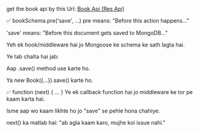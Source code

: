 get the book api by this Url: <a href = "https://books-restful-api-backend.vercel.app/api/books"> Book Api (Res Api) </a>

✅ bookSchema.pre('save', ...)
pre means: "Before this action happens..."

'save' means: "Before this document gets saved to MongoDB..."

Yeh ek hook/middleware hai jo Mongoose ke schema ke sath lagta hai.

Ye tab chalta hai jab:

Aap .save() method use karte ho.

Ya new Book({...}).save() karte ho.

✅ function (next) { ... }
Ye ek callback function hai jo middleware ke tor pe kaam karta hai.

Isme aap wo kaam likhte ho jo "save" se pehle hona chahiye.

next() ka matlab hai: "ab agla kaam karo, mujhe koi issue nahi."
